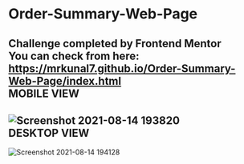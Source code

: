 # Order-Summary-Web-Page
Challenge completed by Frontend Mentor\
You can check from here: https://mrkunal7.github.io/Order-Summary-Web-Page/index.html \
MOBILE VIEW
-----------
![Screenshot 2021-08-14 193820](https://user-images.githubusercontent.com/71556630/129449177-1429815b-f18f-4319-8c51-7b9f3452be29.png)\
DESKTOP VIEW
-----------
![Screenshot 2021-08-14 194128](https://user-images.githubusercontent.com/71556630/129449178-b24df937-6405-4380-90be-d9424d15ee2a.png)
